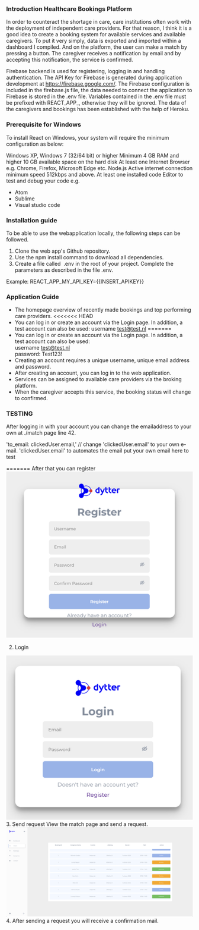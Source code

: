 ### Introduction Healthcare Bookings Platform
In order to counteract the shortage in care, care institutions often work with the deployment of independent care providers. For that reason, I think it is a good idea to create a booking system for available services and available caregivers. To put it very simply, data is exported and imported within a dashboard I compiled. And on the platform, the user can make a match by pressing a button. The caregiver receives a notification by email and by accepting this notification, the service is confirmed.

Firebase backend is used for registering, logging in and handling authentication. The API Key for Firebase is generated during application development at https://firebase.google.com/. The Firebase configuration is included in the firebase.js file, the data needed to connect the application to Firebase is stored in the .env file. Variables contained in the .env file must be prefixed with REACT_APP_, otherwise they will be ignored. The data of the caregivers and bookings has been established with the help of Heroku.

### Prerequisite for Windows
To install React on Windows, your system will require the minimum configuration as below:

Windows XP, Windows 7 (32/64 bit) or higher
Minimum 4 GB RAM and higher
10 GB available space on the hard disk
At least one Internet Browser e.g. Chrome, Firefox, Microsoft Edge etc.
Node.js
Active internet connection minimum speed 512kbps and above.
At least one installed code Editor to test and debug your code e.g.  
* Atom
* Sublime
* Visual studio code

### Installation guide 
To be able to use the webapplication locally, the following steps can be followed.
1. Clone the web app's Github repository.
2. Use the npm install command to download all dependencies.
3. Create a file called  .env in the root of your project. Complete the parameters as described in the file .env.  

Example: REACT_APP_MY_API_KEY={{INSERT_APIKEY}}

### Application Guide
* The homepage overview of recently made bookings and top performing care providers.
<<<<<<< HEAD
* You can log in or create an account via the Login page. In addition, a test account can also be used:
	username test@test.nl
=======
* You can log in or create an account via the Login page. In addition, a test account can also be used:<br>
	username test@test.nl<br>
	password: Test123!
* Creating an account requires a unique username, unique email address and password.
* After creating an account, you can log in to the web application.
* Services can be assigned to available care providers via the broking platform.
* When the caregiver accepts this service, the booking status will change to confirmed.

### TESTING
After logging in with your account you can change the emailaddress to your own at ./match page line 42.

'to_email: clickedUser.email,' // change 'clickedUser.email' to your own e-mail. 'clickedUser.email' to automates the email put your own email here to test

=======
After that you can register 
<a href="" rel="screenshot register"><img src="https://github.com/gmhislop/caregiver-booking-system/blob/d709aed7241da4a09e01914522100831d527647a/src/assets/Screenshot%203.png" alt="" /></a>

2. Login

<a href="" rel="send request"><img src="https://github.com/gmhislop/caregiver-booking-system/blob/d709aed7241da4a09e01914522100831d527647a/src/assets/Screenshot%202.png" alt="" /></a>
3. Send request
View the match page and send a request.
<a href="" rel="send request"><img src="https://github.com/gmhislop/caregiver-booking-system/blob/d709aed7241da4a09e01914522100831d527647a/src/assets/Screenshot.png" alt="" /></a>
4. After sending a request you will receive a confirmation mail.
